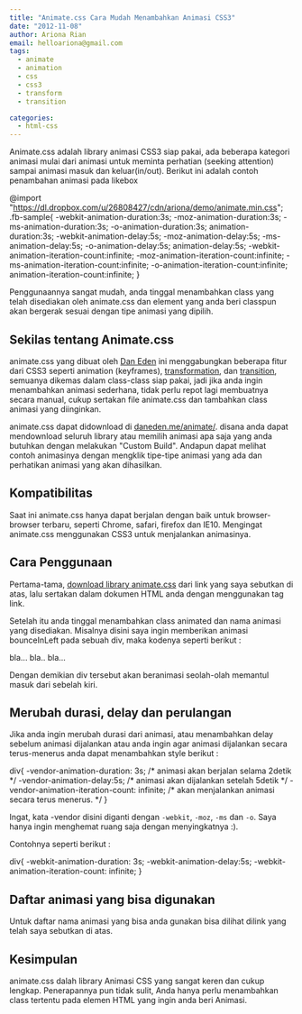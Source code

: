 ```yaml
---
title: "Animate.css Cara Mudah Menambahkan Animasi CSS3"
date: "2012-11-08"
author: Ariona Rian
email: helloariona@gmail.com
tags: 
  - animate
  - animation
  - css
  - css3
  - transform
  - transition

categories: 
  - html-css
---
```


Animate.css adalah library animasi CSS3 siap pakai, ada beberapa kategori animasi mulai dari animasi untuk meminta perhatian (seeking attention) sampai animasi masuk dan keluar(in/out). Berikut ini adalah contoh penambahan animasi pada likebox

@import "https://dl.dropbox.com/u/26808427/cdn/ariona/demo/animate.min.css"; .fb-sample{ -webkit-animation-duration:3s; -moz-animation-duration:3s; -ms-animation-duration:3s; -o-animation-duration:3s; animation-duration:3s; -webkit-animation-delay:5s; -moz-animation-delay:5s; -ms-animation-delay:5s; -o-animation-delay:5s; animation-delay:5s; -webkit-animation-iteration-count:infinite; -moz-animation-iteration-count:infinite; -ms-animation-iteration-count:infinite; -o-animation-iteration-count:infinite; animation-iteration-count:infinite; }

Penggunaannya sangat mudah, anda tinggal menambahkan class yang telah disediakan oleh animate.css dan element yang anda beri classpun akan bergerak sesuai dengan tipe animasi yang dipilih.

## Sekilas tentang Animate.css

animate.css yang dibuat oleh [Dan Eden](http://twitter.com/_dte) ini menggabungkan beberapa fitur dari CSS3 seperti animation (keyframes), [transformation](/bermain-main-dengan-css3-transform/ "Bermain-main dengan CSS3 : Transform"), dan [transition](/bermain-main-dengan-css3-transition/ "Bermain-main dengan CSS3 : Transition"), semuanya dikemas dalam class-class siap pakai, jadi jika anda ingin menambahkan animasi sederhana, tidak perlu repot lagi membuatnya secara manual, cukup sertakan file animate.css dan tambahkan class animasi yang diinginkan.

animate.css dapat didownload di [daneden.me/animate/](http://daneden.me/animate/). disana anda dapat mendownload seluruh library atau memilih animasi apa saja yang anda butuhkan dengan melakukan "Custom Build". Andapun dapat melihat contoh animasinya dengan mengklik tipe-tipe animasi yang ada dan perhatikan animasi yang akan dihasilkan.

## Kompatibilitas

Saat ini animate.css hanya dapat berjalan dengan baik untuk browser-browser terbaru, seperti Chrome, safari, firefox dan IE10. Mengingat animate.css menggunakan CSS3 untuk menjalankan animasinya.

## Cara Penggunaan

Pertama-tama, [download library animate.css](https://github.com/daneden/animate.css) dari link yang saya sebutkan di atas, lalu sertakan dalam dokumen HTML anda dengan menggunakan tag link.

<link rel="stylesheet" href="animate.css" />

Setelah itu anda tinggal menambahkan class animated dan nama animasi yang disediakan. Misalnya disini saya ingin memberikan animasi bounceInLeft pada sebuah div, maka kodenya seperti berikut :

bla... bla.. bla...

Dengan demikian div tersebut akan beranimasi seolah-olah memantul masuk dari sebelah kiri.

## Merubah durasi, delay dan perulangan

Jika anda ingin merubah durasi dari animasi, atau menambahkan delay sebelum animasi dijalankan atau anda ingin agar animasi dijalankan secara terus-menerus anda dapat menambahkan style berikut :

div{
    -vendor-animation-duration: 3s; /\* animasi akan berjalan selama 2detik \*/
    -vendor-animation-delay:5s; /\* animasi akan dijalankan setelah 5detik \*/
    -vendor-animation-iteration-count: infinite; /\* akan menjalankan animasi secara terus menerus. \*/
}

Ingat, kata -vendor disini diganti dengan `-webkit`, `-moz`, `-ms` dan `-o`. Saya hanya ingin menghemat ruang saja dengan menyingkatnya :).

Contohnya seperti berikut :

div{
    -webkit-animation-duration: 3s; 
    -webkit-animation-delay:5s; 
    -webkit-animation-iteration-count: infinite;
}

## Daftar animasi yang bisa digunakan

Untuk daftar nama animasi yang bisa anda gunakan bisa dilihat dilink yang telah saya sebutkan di atas.

## Kesimpulan

animate.css dalah library Animasi CSS yang sangat keren dan cukup lengkap. Penerapannya pun tidak sulit, Anda hanya perlu menambahkan class tertentu pada elemen HTML yang ingin anda beri Animasi.
